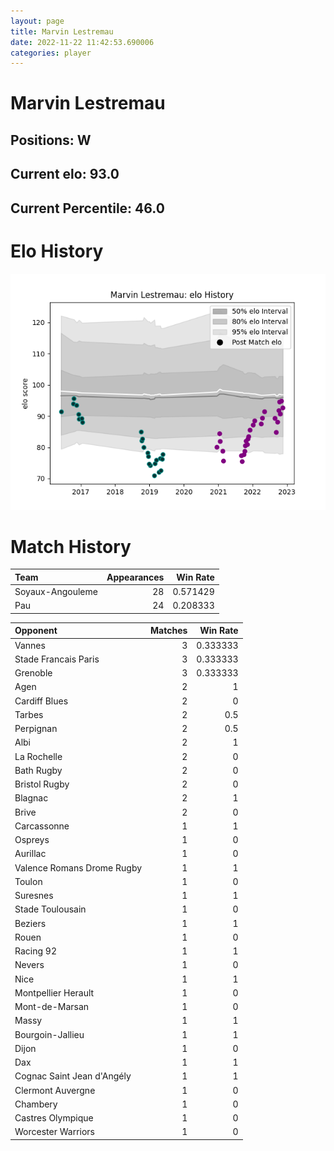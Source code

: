 ```yaml
---  
layout: page  
title: Marvin Lestremau  
date: 2022-11-22 11:42:53.690006  
categories: player  
---
```

# Marvin Lestremau

## Positions: W

## Current elo: 93.0

## Current Percentile: 46.0

# Elo History


![elo history](history_MarvinLestremau.png)
# Match History


| Team             |   Appearances |   Win Rate |
|:-----------------|--------------:|-----------:|
| Soyaux-Angouleme |            28 |   0.571429 |
| Pau              |            24 |   0.208333 |

| Opponent                   |   Matches |   Win Rate |
|:---------------------------|----------:|-----------:|
| Vannes                     |         3 |   0.333333 |
| Stade Francais Paris       |         3 |   0.333333 |
| Grenoble                   |         3 |   0.333333 |
| Agen                       |         2 |   1        |
| Cardiff Blues              |         2 |   0        |
| Tarbes                     |         2 |   0.5      |
| Perpignan                  |         2 |   0.5      |
| Albi                       |         2 |   1        |
| La Rochelle                |         2 |   0        |
| Bath Rugby                 |         2 |   0        |
| Bristol Rugby              |         2 |   0        |
| Blagnac                    |         2 |   1        |
| Brive                      |         2 |   0        |
| Carcassonne                |         1 |   1        |
| Ospreys                    |         1 |   0        |
| Aurillac                   |         1 |   0        |
| Valence Romans Drome Rugby |         1 |   1        |
| Toulon                     |         1 |   0        |
| Suresnes                   |         1 |   1        |
| Stade Toulousain           |         1 |   0        |
| Beziers                    |         1 |   1        |
| Rouen                      |         1 |   0        |
| Racing 92                  |         1 |   1        |
| Nevers                     |         1 |   0        |
| Nice                       |         1 |   1        |
| Montpellier Herault        |         1 |   0        |
| Mont-de-Marsan             |         1 |   0        |
| Massy                      |         1 |   1        |
| Bourgoin-Jallieu           |         1 |   1        |
| Dijon                      |         1 |   0        |
| Dax                        |         1 |   1        |
| Cognac Saint Jean d'Angély |         1 |   1        |
| Clermont Auvergne          |         1 |   0        |
| Chambery                   |         1 |   0        |
| Castres Olympique          |         1 |   0        |
| Worcester Warriors         |         1 |   0        |